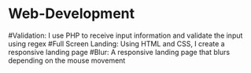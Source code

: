 # Web-Development
#Validation: I use PHP to receive input information and validate the input using regex
#Full Screen Landing: Using HTML and CSS, I create a responsive landing page
#Blur: A responsive landing page that blurs depending on the mouse movement
